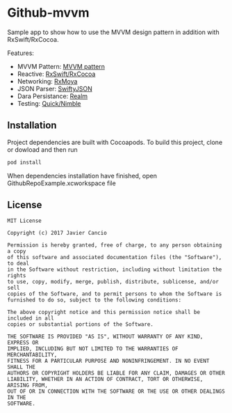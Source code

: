 # Github-mvvm

Sample app to show how to use the MVVM design pattern in addition with RxSwift/RxCocoa.

Features:

* MVVM Pattern: [MVVM pattern](https://msdn.microsoft.com/en-us/library/hh848246.aspx)
* Reactive: [RxSwift/RxCocoa](https://github.com/ReactiveX/RxSwift)
* Networking: [RxMoya](https://github.com/Moya/Moya)
* JSON Parser: [SwiftyJSON](https://github.com/SwiftyJSON/SwiftyJSON)
* Dara Persistance: [Realm](https://github.com/realm/realm-cocoa)
* Testing: [Quick/Nimble](https://github.com/Quick/Quick)

Installation
------------
Project dependencies are built with Cocoapods. To build this project, clone or dowload and then run

```rb
pod install
```

When dependencies installation have finished, open GithubRepoExample.xcworkspace file


## License

    MIT License

    Copyright (c) 2017 Javier Cancio

    Permission is hereby granted, free of charge, to any person obtaining a copy
    of this software and associated documentation files (the "Software"), to deal
    in the Software without restriction, including without limitation the rights
    to use, copy, modify, merge, publish, distribute, sublicense, and/or sell
    copies of the Software, and to permit persons to whom the Software is
    furnished to do so, subject to the following conditions:

    The above copyright notice and this permission notice shall be included in all
    copies or substantial portions of the Software.

    THE SOFTWARE IS PROVIDED "AS IS", WITHOUT WARRANTY OF ANY KIND, EXPRESS OR
    IMPLIED, INCLUDING BUT NOT LIMITED TO THE WARRANTIES OF MERCHANTABILITY,
    FITNESS FOR A PARTICULAR PURPOSE AND NONINFRINGEMENT. IN NO EVENT SHALL THE
    AUTHORS OR COPYRIGHT HOLDERS BE LIABLE FOR ANY CLAIM, DAMAGES OR OTHER
    LIABILITY, WHETHER IN AN ACTION OF CONTRACT, TORT OR OTHERWISE, ARISING FROM,
    OUT OF OR IN CONNECTION WITH THE SOFTWARE OR THE USE OR OTHER DEALINGS IN THE
    SOFTWARE.
  
